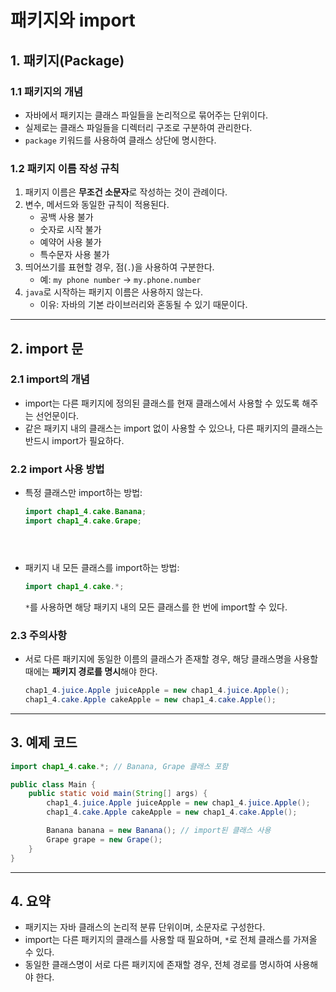 



# 패키지와 import

## 1. 패키지(Package)

### 1.1 패키지의 개념
- 자바에서 패키지는 클래스 파일들을 논리적으로 묶어주는 단위이다.
- 실제로는 클래스 파일들을 디렉터리 구조로 구분하여 관리한다.
- `package` 키워드를 사용하여 클래스 상단에 명시한다.

### 1.2 패키지 이름 작성 규칙
1. 패키지 이름은 **무조건 소문자**로 작성하는 것이 관례이다.
2. 변수, 메서드와 동일한 규칙이 적용된다.
   - 공백 사용 불가
   - 숫자로 시작 불가
   - 예약어 사용 불가
   - 특수문자 사용 불가
3. 띄어쓰기를 표현할 경우, 점(`.`)을 사용하여 구분한다.
   - 예: `my phone number` → `my.phone.number`
4. `java`로 시작하는 패키지 이름은 사용하지 않는다.
   - 이유: 자바의 기본 라이브러리와 혼동될 수 있기 때문이다.

---

## 2. import 문

### 2.1 import의 개념
- import는 다른 패키지에 정의된 클래스를 현재 클래스에서 사용할 수 있도록 해주는 선언문이다.
- 같은 패키지 내의 클래스는 import 없이 사용할 수 있으나, 다른 패키지의 클래스는 반드시 import가 필요하다.

### 2.2 import 사용 방법
- 특정 클래스만 import하는 방법:
  ```java
  import chap1_4.cake.Banana;
  import chap1_4.cake.Grape;





* 패키지 내 모든 클래스를 import하는 방법:

  ```java
  import chap1_4.cake.*;
  ```

  `*`를 사용하면 해당 패키지 내의 모든 클래스를 한 번에 import할 수 있다.

### 2.3 주의사항

* 서로 다른 패키지에 동일한 이름의 클래스가 존재할 경우, 해당 클래스명을 사용할 때에는 **패키지 경로를 명시**해야 한다.

  ```java
  chap1_4.juice.Apple juiceApple = new chap1_4.juice.Apple();
  chap1_4.cake.Apple cakeApple = new chap1_4.cake.Apple();
  ```

---

## 3. 예제 코드

```java
import chap1_4.cake.*; // Banana, Grape 클래스 포함

public class Main {
    public static void main(String[] args) {
        chap1_4.juice.Apple juiceApple = new chap1_4.juice.Apple();
        chap1_4.cake.Apple cakeApple = new chap1_4.cake.Apple();

        Banana banana = new Banana(); // import된 클래스 사용
        Grape grape = new Grape();
    }
}
```

---

## 4. 요약

* 패키지는 자바 클래스의 논리적 분류 단위이며, 소문자로 구성한다.
* import는 다른 패키지의 클래스를 사용할 때 필요하며, `*`로 전체 클래스를 가져올 수 있다.
* 동일한 클래스명이 서로 다른 패키지에 존재할 경우, 전체 경로를 명시하여 사용해야 한다.

